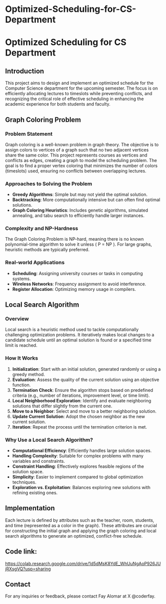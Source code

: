 # Optimized-Scheduling-for-CS-Department

# Optimized Scheduling for CS Department

## Introduction
This project aims to design and implement an optimized schedule for the Computer Science department for the upcoming semester. The focus is on efficiently allocating lectures to timeslots while preventing conflicts, and recognizing the critical role of effective scheduling in enhancing the academic experience for both students and faculty.

## Graph Coloring Problem

### Problem Statement
Graph coloring is a well-known problem in graph theory. The objective is to assign colors to vertices of a graph such that no two adjacent vertices share the same color. This project represents courses as vertices and conflicts as edges, creating a graph to model the scheduling problem. The goal is to find a proper vertex coloring that minimizes the number of colors (timeslots) used, ensuring no conflicts between overlapping lectures.

### Approaches to Solving the Problem
- **Greedy Algorithms**: Simple but may not yield the optimal solution.
- **Backtracking**: More computationally intensive but can often find optimal solutions.
- **Graph Coloring Heuristics**: Includes genetic algorithms, simulated annealing, and tabu search to efficiently handle larger instances.

### Complexity and NP-Hardness
The Graph Coloring Problem is NP-hard, meaning there is no known polynomial-time algorithm to solve it unless \( P = NP \). For large graphs, heuristic methods are typically preferred.

### Real-world Applications
- **Scheduling**: Assigning university courses or tasks in computing systems.
- **Wireless Networks**: Frequency assignment to avoid interference.
- **Register Allocation**: Optimizing memory usage in compilers.

## Local Search Algorithm

### Overview
Local search is a heuristic method used to tackle computationally challenging optimization problems. It iteratively makes local changes to a candidate schedule until an optimal solution is found or a specified time limit is reached.

### How It Works
1. **Initialization**: Start with an initial solution, generated randomly or using a greedy method.
2. **Evaluation**: Assess the quality of the current solution using an objective function.
3. **Termination Check**: Ensure the algorithm stops based on predefined criteria (e.g., number of iterations, improvement level, or time limit).
4. **Local Neighborhood Exploration**: Identify and evaluate neighboring solutions that differ slightly from the current one.
5. **Move to a Neighbor**: Select and move to a better neighboring solution.
6. **Update Current Solution**: Adopt the chosen neighbor as the new current solution.
7. **Iteration**: Repeat the process until the termination criterion is met.

### Why Use a Local Search Algorithm?
- **Computational Efficiency**: Efficiently handles large solution spaces.
- **Handling Complexity**: Suitable for complex problems with many variables and constraints.
- **Constraint Handling**: Effectively explores feasible regions of the solution space.
- **Simplicity**: Easier to implement compared to global optimization techniques.
- **Exploration vs. Exploitation**: Balances exploring new solutions with refining existing ones.

## Implementation
Each lecture is defined by attributes such as the teacher, room, students, and time (represented as a color in the graph). These attributes are crucial for constructing the initial graph and applying the graph coloring and local search algorithms to generate an optimized, conflict-free schedule.

## Code link:
https://colab.research.google.com/drive/1d5dMsK8YdE_WhUuNgAoP926JUjRXsgVQ?usp=sharing

## Contact
For any inquiries or feedback, please contact Fay Alomar at X @coderfay.

